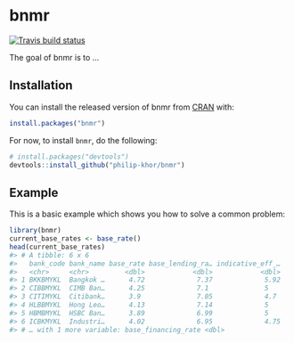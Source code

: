 
<!-- README.md is generated from README.Rmd. Please edit that file -->

# bnmr

<!-- badges: start --> 
[![Travis build
status](https://travis-ci.org/philip-khor/bnmr.svg?branch=master)](https://travis-ci.org/philip-khor/bnmr)
<!-- badges: end -->

The goal of bnmr is to …

## Installation

You can install the released version of bnmr from
[CRAN](https://CRAN.R-project.org) with:

``` r
install.packages("bnmr")
```

For now, to install `bnmr`, do the following:

``` r
# install.packages("devtools")
devtools::install_github("philip-khor/bnmr")
```

## Example

This is a basic example which shows you how to solve a common problem:

``` r
library(bnmr)
current_base_rates <- base_rate()
head(current_base_rates)
#> # A tibble: 6 x 6
#>   bank_code bank_name base_rate base_lending_ra… indicative_eff_…
#>   <chr>     <chr>         <dbl>            <dbl>            <dbl>
#> 1 BKKBMYKL  Bangkok …      4.72             7.37             5.92
#> 2 CIBBMYKL  CIMB Ban…      4.25             7.1              5   
#> 3 CITIMYKL  Citibank…      3.9              7.05             4.7 
#> 4 HLBBMYKL  Hong Leo…      4.13             7.14             5   
#> 5 HBMBMYKL  HSBC Ban…      3.89             6.99             5   
#> 6 ICBKMYKL  Industri…      4.02             6.95             4.75
#> # … with 1 more variable: base_financing_rate <dbl>
```
